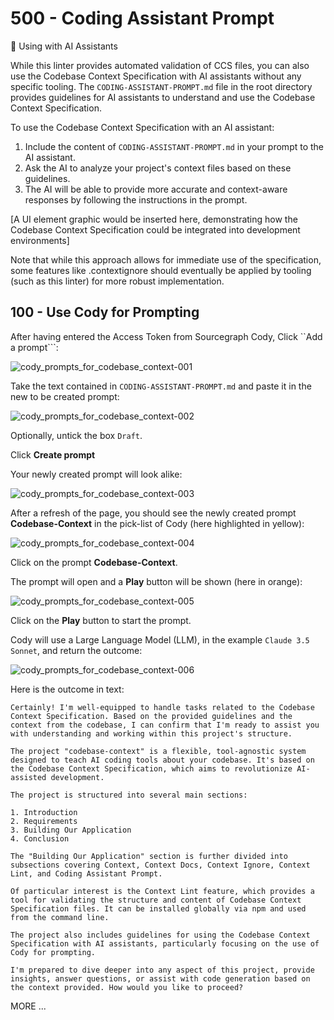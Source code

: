 # 500 - Coding Assistant Prompt

🤖 Using with AI Assistants

While this linter provides automated validation of CCS files, you can also use the Codebase Context Specification with AI assistants without any specific tooling. The ```CODING-ASSISTANT-PROMPT.md``` file in the root directory provides guidelines for AI assistants to understand and use the Codebase Context Specification.

To use the Codebase Context Specification with an AI assistant:

1. Include the content of ```CODING-ASSISTANT-PROMPT.md``` in your prompt to the AI assistant.
2. Ask the AI to analyze your project's context files based on these guidelines.
3. The AI will be able to provide more accurate and context-aware responses by following the instructions in the prompt.

[A UI element graphic would be inserted here, demonstrating how the Codebase Context Specification could be integrated into development environments]

Note that while this approach allows for immediate use of the specification, some features like .contextignore should eventually be applied by tooling (such as this linter) for more robust implementation.

## 100 - Use Cody for Prompting

After having entered the Access Token from Sourcegraph Cody, Click ``Add a prompt```:

![cody_prompts_for_codebase_context-001](https://github.com/user-attachments/assets/54b0862c-479c-4bd2-8d1f-8fe59ddbf553)

Take the text contained in ```CODING-ASSISTANT-PROMPT.md``` and paste it in the new to be created prompt:

![cody_prompts_for_codebase_context-002](https://github.com/user-attachments/assets/c8a26787-7d3f-45c6-b4a5-7c1f0d4678d0)

Optionally, untick the box ```Draft```.

Click **Create prompt**

Your newly created prompt will look alike:

![cody_prompts_for_codebase_context-003](https://github.com/user-attachments/assets/43852a19-71a9-49d0-a462-da051edb6311)

After a refresh of the page, you should see the newly created prompt **Codebase-Context** in the pick-list of Cody (here highlighted in yellow):

![cody_prompts_for_codebase_context-004](https://github.com/user-attachments/assets/8735f6b4-9b3a-4f1e-8cc0-cf993f732f9e)

Click on the prompt **Codebase-Context**.

The prompt will open and a **Play** button will be shown (here in orange):

![cody_prompts_for_codebase_context-005](https://github.com/user-attachments/assets/ff60ba4e-cc5b-43e9-a7a3-ca02f126c1b7)

Click on the **Play** button to start the prompt.

Cody will use a Large Language Model (LLM), in the example ```Claude 3.5 Sonnet```, and return the outcome:

![cody_prompts_for_codebase_context-006](https://github.com/user-attachments/assets/1d488dca-7f6c-43be-a030-062bd87dc2f3)

Here is the outcome in text:

```
Certainly! I'm well-equipped to handle tasks related to the Codebase Context Specification. Based on the provided guidelines and the context from the codebase, I can confirm that I'm ready to assist you with understanding and working within this project's structure.

The project "codebase-context" is a flexible, tool-agnostic system designed to teach AI coding tools about your codebase. It's based on the Codebase Context Specification, which aims to revolutionize AI-assisted development.

The project is structured into several main sections:

1. Introduction
2. Requirements
3. Building Our Application
4. Conclusion

The "Building Our Application" section is further divided into subsections covering Context, Context Docs, Context Ignore, Context Lint, and Coding Assistant Prompt.

Of particular interest is the Context Lint feature, which provides a tool for validating the structure and content of Codebase Context Specification files. It can be installed globally via npm and used from the command line.

The project also includes guidelines for using the Codebase Context Specification with AI assistants, particularly focusing on the use of Cody for prompting.

I'm prepared to dive deeper into any aspect of this project, provide insights, answer questions, or assist with code generation based on the context provided. How would you like to proceed?
```

MORE ...

